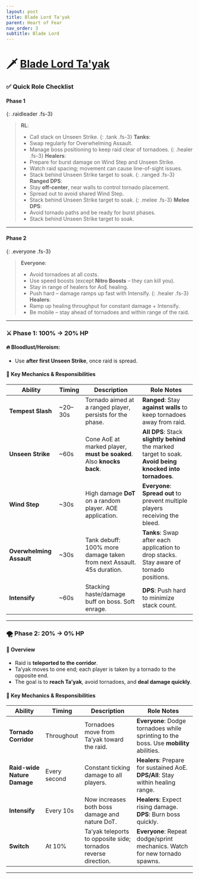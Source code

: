 ```yaml
---
layout: post
title: Blade Lord Ta'yak
parent: Heart of Fear
nav_order: 3
subtitle: Blade Lord
---
```


# 🗡️ [Blade Lord Ta'yak](https://www.wowhead.com/mop-classic/npc=62543/blade-lord-tayak)

### ✅ Quick Role Checklist

#### Phase 1

{: .raidleader .fs-3}
> **RL**:
> * Call stack on Unseen Strike.
{: .tank .fs-3}
> **Tanks**:
> * Swap regularly for Overwhelming Assault.
> * Manage boss positioning to keep raid clear of tornadoes.
{: .healer .fs-3}
> **Healers**:
> * Prepare for burst damage on Wind Step and Unseen Strike.
> * Watch raid spacing; movement can cause line-of-sight issues.
> * Stack behind Unseen Strike target to soak.
{: .ranged .fs-3}
> **Ranged DPS**:
> * Stay **off-center**, near walls to control tornado placement.
> * Spread out to avoid shared Wind Step.
> * Stack behind Unseen Strike target to soak.
{: .melee .fs-3}
> **Melee DPS**:
> * Avoid tornado paths and be ready for burst phases.
> * Stack behind Unseen Strike target to soak.

---

#### Phase 2

{: .everyone .fs-3}
> **Everyone**:
> * Avoid tornadoes at all costs.
> * Use speed boosts (except **Nitro Boosts** – they can kill you).
> * Stay in range of healers for AoE healing.
> * Push hard – damage ramps up fast with Intensify.
{: .healer .fs-3}
> **Healers**:
> * Ramp up healing throughput for constant damage + Intensify.
> * Be mobile – stay ahead of tornadoes and within range of the raid.

---

### ⚔️ Phase 1: 100% → 20% HP

#### 🔥 Bloodlust/Heroism:

* Use **after first Unseen Strike**, once raid is spread.

#### 🧠 Key Mechanics & Responsibilities

| **Ability**              | **Timing** | **Description**                                                      | **Role Notes**                                                                                            |
| ------------------------ | ---------- | -------------------------------------------------------------------- | --------------------------------------------------------------------------------------------------------- |
| **Tempest Slash**        | \~20–30s   | Tornado aimed at a ranged player, persists for the phase.            | **Ranged**: Stay **against walls** to keep tornadoes away from raid.                                      |
| **Unseen Strike**        | \~60s      | Cone AoE at marked player, **must be soaked**. Also **knocks back**. | **All DPS**: Stack **slightly behind** the marked target to soak. **Avoid being knocked into tornadoes**. |
| **Wind Step**            | \~30s      | High damage **DoT** on a random player. AOE application.             | **Everyone**: **Spread out** to prevent multiple players receiving the bleed.                             |
| **Overwhelming Assault** | \~30s      | Tank debuff: 100% more damage taken from next Assault. 45s duration. | **Tanks**: Swap after each application to drop stacks. Stay aware of tornado positions.                   |
| **Intensify**            | \~60s      | Stacking haste/damage buff on boss. Soft enrage.                     | **DPS**: Push hard to minimize stack count.                                                               |

---

### 🌪️ Phase 2: 20% → 0% HP

#### 📌 Overview

* Raid is **teleported to the corridor**.
* Ta’yak moves to one end; each player is taken by a tornado to the opposite end.
* The goal is to **reach Ta’yak**, avoid tornadoes, and **deal damage quickly**.

#### 🔑 Key Mechanics & Responsibilities

| **Ability**                 | **Timing**   | **Description**                                                | **Role Notes**                                                                         |
| --------------------------- | ------------ | -------------------------------------------------------------- | -------------------------------------------------------------------------------------- |
| **Tornado Corridor**        | Throughout   | Tornadoes move from Ta’yak toward the raid.                    | **Everyone**: Dodge tornadoes while sprinting to the boss. Use **mobility** abilities. |
| **Raid-wide Nature Damage** | Every second | Constant ticking damage to all players.                        | **Healers**: Prepare for sustained AoE. **DPS/All**: Stay within healing range.        |
| **Intensify**               | Every 10s    | Now increases both boss damage and nature DoT.                 | **Healers**: Expect rising damage. **DPS**: Burn boss quickly.                         |
| **Switch**                  | At 10%       | Ta’yak teleports to opposite side; tornados reverse direction. | **Everyone**: Repeat dodge/sprint mechanics. Watch for new tornado spawns.             |

---
